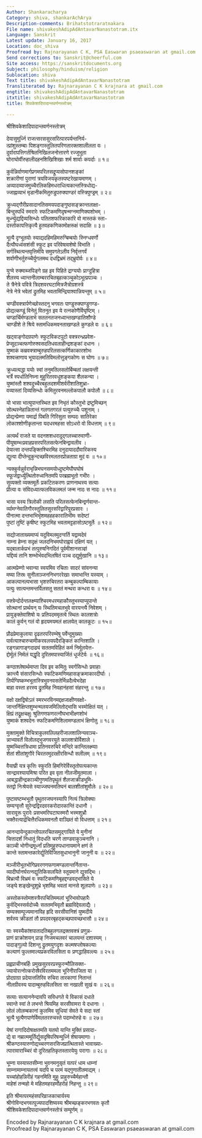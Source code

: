 ```yaml
---
Author: Shankaracharya
Category: shiva, shankarAchArya
Description-comments: Brihatstotraratnakara
File name: shivakeshAdipAdAntavarNanastotram.itx
Language: Sanskrit
Latest update: January 16, 2017
Location: doc_shiva
Proofread by: Rajnarayanan C K, PSA Easwaran psaeaswaran at gmail.com
Send corrections to: Sanskrit@cheerful.com
Site access: https://sanskritdocuments.org
Subject: philosophy/hinduism/religion
Sublocation: shiva
Text title: shivakeshAdipAdAntavarNanastotram
Transliterated by: Rajnarayanan C K krajnara at gmail.com
engtitle: shivakeshAdipAdAntavarNanastotram
itxtitle: shivakeshAdipAdAntavarNanastotram
title: शिवकेशादिपादान्तवर्णनस्तोत्रम्

---
```

  
 श्रीशिवकेशादिपादान्तवर्णनस्तोत्रम्   
  
देयासुमूर्ध्नि राजत्सरससुरसरित्पारपर्यन्तनिर्य-  
त्प्रांशुस्तम्बाः पिशङ्गास्तुलितपरिणतारक्तशालीलता वः ।  
दुर्वारापत्तिगर्तश्रितनिखिलजनोत्तारणे रज्जुभूता  
घोराघोर्वीरुहालीदहनशिखिशिखाः शर्म शार्वाः कपर्दाः ॥ १॥  
  
कुर्वन्निर्वाणमार्गप्रगमपरिलसद्रूप्यसोपानशङ्कां  
शक्रारीणां पुराणां त्रयविजयकृतस्पष्टरेखायमाणम् ।  
अव्यादव्याजमुच्चैरलिकहिमधराधित्यकान्तस्त्रिधोद्य-  
ज्जाह्नव्याभं मृडानीकमितुरुडुपरुक्पाण्डरं वस्त्रिपुण्ड्रम् ॥ २॥  
  
क्रुध्यद्गौरीप्रसादानतिसमयपदाङ्गुष्ठसङ्क्रान्तलाक्षा-  
बिन्दुस्पर्धि स्मरारेः स्फटिकमणिदृषन्मग्नमाणिक्यशोभम् ।  
मूर्ध्न्युद्यद्दिव्यसिन्धोः पतितशफरिकाकारि वो मास्तकं स्ता-  
दस्तोकापत्तिकृत्यै हुतवहकणिकामोक्षरूक्षं सदाक्षि ॥ ३॥  
  
भूत्यै दृग्भूतयोः स्याद्यदहिमहिमरुग्बिम्बयोः स्निग्धवर्णो  
दैत्यौघध्वंसशंसी स्फुट इव परिवेषावशेषो विभाति ।  
सर्गस्थित्यन्तवृत्तिर्मयि समुपगतेऽतीव निर्वृत्तगर्वं  
शर्वाणीभर्तुरुच्चैर्युगलमथ दधद्विभ्रमं तद्भ्रुवोर्वः ॥ ४॥  
  
युग्मे रुक्माब्जपिङ्गे ग्रह इव पिहिते द्राग्ययोः प्राग्दुहित्रा  
शैलस्य ध्वान्तनीलाम्बररचितबृहत्कञ्चुकोऽभूत्प्रपञ्चः ।  
ते त्रैनेत्रे पवित्रे त्रिदशवरघटामित्रजैत्रोग्रशस्त्रे  
नेत्रे नेत्रे भवेतां द्रुतमिह भवतामिन्द्रियाश्वान्नियन्तुम् ॥ ५॥  
  
चण्डीवक्त्रार्पणेच्छोस्तदनु भगवतः पाण्डुरुक्पाण्डुगण्ड-  
प्रोद्यत्कण्डूं विनेतुं वितनुत इव ये रत्नकोणैर्विघृष्टिम् ।  
चण्डार्चिर्मण्डलाभे सततनतजनध्वान्तखण्डातिशौण्डे  
चाण्डीशे ते श्रिये स्तामधिकमवनताखण्डले कुण्डले वः ॥ ६॥  
  
खट्वाङ्गोदग्रपाणेः स्फुटविकटपुटो वक्त्ररन्ध्रप्रवेश-  
प्रेप्सूदञ्चत्फणोरुश्वसदतिधवलाहीन्द्रशङ्कां दधानः ।  
युष्माकं कम्रवक्त्राम्बुरुहपरिलसत्कर्णिकाकारशोभः  
शश्वत्त्राणाय भूयादलमतिविमलोत्तुङ्गकोणः स घोणः ॥ ७॥  
  
क्रुध्यत्यद्धा ययोः स्वां तनुमतिलसतोर्बिम्बतां लक्षयन्ती  
भर्त्रे स्पर्धातिनिघ्ना मुहुरितरवधूशङ्कया शैलकन्या ।  
युष्मांस्तौ शश्वदुच्चैरबहुलदशमीशर्वरीशातिशुभ्रा-  
वव्यास्तां दिव्यसिन्धोः कमितुरवनमल्लोकपालौ कपोलौ ॥ ८॥  
  
यो भासा भात्युपान्तस्थित इव निभृतं कौस्तुभो द्रष्टुमिच्छन्  
सोत्थस्नेहान्नितान्तं गलगतगरलं पत्युरुच्चैः पशूनाम् ।  
प्रोद्यन्प्रेम्णा यमार्द्रा पिबति गिरिसुता सम्पदः सातिरेका  
लोकाश्शोणीकृतान्ता यदधरमहसा सोऽधरो वो विधत्ताम् ॥ ९॥  
  
अत्यर्थं राजते या वदनशशधरादुद्गलच्चारुवाणी-  
पीयूषाम्भःप्रवाहप्रसरपरिलसत्फेनबिन्द्वावलीव ।  
देयात्सा दन्तपङ्क्तिश्चिरमिह दनुदायाददौवारिकस्य  
द्युत्या दीप्तेन्दुकुन्दच्छविरमलतरप्रोन्नताग्रा मुदं वः ॥ १०॥  
  
न्यक्कुर्वन्नुर्वराभृन्निभघनसमयोध्दुष्टमेघौघघोषं  
स्फूर्जद्वार्ध्युत्थितोरुध्वनितमपि परब्रह्मभूतो गभीरः ।  
सुव्यक्तो व्यक्तमूर्तेः प्रकटितकरणः प्राणनाथस्य सत्याः  
प्रीत्या वः संविदध्यात्फलविकलमलं जन्म नादः स नादः ॥ ११॥  
  
भासा यस्य त्रिलोकी लसति परिलसत्फेनबिन्द्वर्णवान्त-  
र्व्यामग्नेवातिगौरस्तुलितसुरसरिद्वारिपूरप्रसारः ।  
पीनात्मा दन्तभाभिर्भृशमहहहकारातिभीमः सदेष्टां  
पुष्टां तुष्टिं कृषीष्ट स्फुटमिह भवतामट्टहासोऽष्टमूर्तेः ॥ १२॥  
  
सद्योजाताख्यमाप्यं यदुविमलमुदग्वर्ति यद्वामदेवं  
नाम्ना हेम्ना सदृक्षं जलदनिभमघोराह्वयं दक्षिणं यत् ।  
यद्बालार्कप्रभं तत्पुरुषनिगदितं पूर्वमीशानसञ्ज्ञं  
यद्दिव्यं तानि शम्भोर्भवदभिलषितं पञ्च दद्युर्मुखानि ॥ १३॥  
  
आत्मप्रेम्णो भवान्या स्वयमिव रचिताः सादरं सांवनन्या  
मष्या तिस्रः सुनीलाञ्जननिभगररेखाः समाभान्ति यस्याम् ।  
आकल्पानल्पभासा भृशरुचिरतरा कम्बुकल्पाम्बिकायाः  
पत्युः सात्यन्तमन्तर्विलसतु सततं मन्थरा कन्धरा वः ॥ १४॥  
  
वक्त्रेन्दोर्दन्तलक्ष्म्याश्चिरमधरमहाकौस्तुभस्याप्युपान्ते  
सोत्थानां प्रार्थयन् यः स्थितिमचलभुवे वारयन्त्यै निवेशम् ।  
प्रायुङ्क्तेवाशिषो यः प्रतिपदममृतत्वे स्थितः कालशत्रोः  
कालं कुर्वन् गलं वो हृदयमयमलं क्षालयेत् कालकूटः ॥ १५॥  
  
प्रौढप्रेमाकुलाया दृढतरपरिरम्भेषु पर्वेन्दुमुख्याः  
पार्वत्याश्चारुचामीकरवलयपदैरङ्कितं कान्तिशालि ।  
रङ्गन्नागाङ्गदाढ्यं सततमविहितं कर्म निर्मूलयेत्त-  
द्दोर्मूलं निर्मलं यद्धृदि दुरितमपास्यार्जितं धूर्जटेर्वः ॥ १६॥  
  
कण्ठाश्लेषार्थमाप्ता दिव इव कमितुः स्वर्गसिन्धोः प्रवाहाः  
क्रान्त्यै संसारसिन्धोः स्फटिकमणिमहासङ्क्रमाकारदीर्घाः ।  
तिर्यग्विष्कम्भभूतास्त्रिभुवनवसतेर्भिन्नदैत्येभदेहा  
बाहा वस्ता हरस्य द्रुतमिह निवहानंहसां संहरन्तु ॥ १७॥  
  
वक्षो दक्षद्विषोऽलं स्मरभरविनमद्दक्षजाक्षीणवक्षो-  
जान्तर्निक्षिप्तशुम्भन्मलयजमिलितोद्भासि भस्मोक्षितं यत् ।  
क्षिप्रं तद्रूक्षचक्षुः श्रुतिगणफणरत्नौघभाभीक्ष्णशोभं  
युष्माकं शश्वदेनः स्फटिकमणिशिलामण्डलाभं क्षिणोतु ॥ १८॥  
  
मुक्तामुक्ते विचित्राकुलवलिलहरीजालशालिन्यवाञ्च-  
न्नाभ्यावर्ते विलोलद्भुजगवरयुते कालशत्रोर्विशाले ।  
युष्मच्चित्तत्रिधामा प्रतिनवरुचिरे मन्दिरे कान्तिलक्ष्म्याः  
शेतां शीतांशुगौरे चिरतरमुदरक्षीरसिन्धौ सलीलम् ॥ १९॥  
  
वैयाघ्री यत्र कृत्तिः स्फुरति हिमगिरेर्विस्तृतोपत्यकान्तः  
सान्द्रावश्यायमिश्रा परित इव वृता नीलजीमूतमाला ।  
आबद्धाहीन्द्रकाञ्चीगुणमतिपृथुलं शैलजाक्रीडभूमि-  
स्तद्वो निःश्रेयसे स्याज्जघनमतिघनं बालशीतांशुमौलेः ॥ २०॥  
  
पुष्टावष्टम्भभूतौ पृथुतरजघनस्यापि नित्यं त्रिलोक्याः  
सम्यग्वृत्तौ सुरेन्द्रद्विरदवरकरोदारकान्तिं दधानौ ।  
सारावूरू पुरारेः प्रसभमरिघटाघस्मरौ भस्मशुभ्रौ  
भक्तैरत्यार्द्रचित्तैरधिकमवनतौ वाञ्छितं वो विधत्ताम् ॥ २१॥  
  
आनन्दायेन्दुकान्तोपलरचितसमुद्गायिते ये मुनीनां  
चित्तादर्शं निधातुं विदधति चरणे ताण्डवाकुञ्चनानि ।  
काञ्ची भोगीन्द्रमूर्ध्नां प्रतिमुहुरुपधानायमाने क्षणं ते  
कान्ते स्तामन्तकारेर्द्युतिविजितसुधाभानुनी जानुनी वः ॥ २२॥  
  
मञ्जीरीभूतभोगिप्रवरगणफणामण्डलान्तर्नितान्त-  
व्यादीर्घानर्घरत्नद्युतिकिसलयिते स्तूयमाने द्युसद्भिः ।  
बिभ्रत्यौ विभ्रमं वः स्फटिकमणिबृहद्दण्डवद्भासिते ये  
जङ्घे शङ्खेन्दुशुभ्रे भृशमिह भवतां मानसे शूलपाणेः ॥ २३॥  
  
अस्तोकस्तोमशस्त्रैरपचितिममलां भूरिभावोपहारैः  
कुर्वद्भिस्सर्वदोच्चैः सततमभिवृतौ ब्रह्मविद्देवलाद्यैः ।  
सम्यक्सम्पूज्यमानाविह हृदि सरसीवानिशं युष्मदीये  
शर्वस्य क्रीडतां तौ प्रपदवरबृहद्कच्छपावच्छभासौ ॥ २४॥  
  
याः स्वस्यैकांशपातादतिबहुलगलद्रक्तवक्त्रं प्रणुन्न-  
प्राणं प्राक्रोशयन् प्राङ् निजमचलवरं चालयन्तं दशास्यम् ।  
पादाङ्गुल्यो दिशन्तु द्रुतमयुगदृशः कल्मषप्लोषकल्याः  
कल्याणं फुल्लमाल्यप्रकरविलसिता वः प्रणद्धाहिवल्ल्यः ॥ २५॥  
  
प्रह्वप्राचीनबर्हिः प्रमुखसुरवरप्रस्फुरन्मौलिसक्त-  
ज्यायोरत्नोत्करोस्रैरविरतममला भूरिनीराजिता या ।  
प्रोदग्राग्रा प्रदेयात्ततिरिव रुचिरा तारकाणां नितान्तं  
नीलग्रीवस्य पादाम्बुरुहविलसिता सा नखाली सुखं वः ॥ २६॥  
  
सत्याः सत्याननेन्दावपि सविधगते ये विकासं दधाते  
स्वान्ते स्वां ते लभन्ते श्रियमिह सरसीवामरा ये दधानाः ।  
लोलं लोलम्बकानां कुलमिव सुधियां सेवते ये सदा स्तां  
भूत्यै भूत्यैणपाणेर्विमलतररुचस्ते पदाम्भोरुहे वः ॥ २७॥  
  
येषां रागादिदोषाक्षतमति यतयो यान्ति मुक्तिं प्रसादा-  
द्ये वा नम्रात्ममूर्तिर्द्युसदृषिपरिषन्मूर्ध्नि शेषायमाणाः ।  
श्रीकण्ठस्यारुणोद्यच्चरणसरसिजप्रात्थितास्ते भावाख्या-  
त्पारावाराच्चिरं वो दुरितहतिकृतस्तारयेयुः परागाः ॥ २८॥  
  
भूम्ना यस्यास्तसीम्ना भुवनमनुसृतं यत्परं धाम धाम्नां  
साम्नामाम्नायतत्त्वं यदपि च परमं यद्गुणातीतमाद्यम् ।  
यच्चांहोहन्निरीहं गहनमिति मुहुः प्राहुरुच्चैर्महान्तौ  
माहेशं तन्महो मे महितमहरहर्मोहरोहं निहन्तु ॥ २९॥  
  
इति श्रीमत्परमहंसपरिव्राजकाचार्यस्य  
श्रीगोविन्दभगवत्पूज्यपादशिष्यस्य श्रीमच्छङ्करभगवतः कृतौ  
श्रीशिवकेशादिपादान्तवर्णनस्तोत्रं सम्पूर्णम् ॥  
  
  
Encoded by Rajnarayanan C K krajnara at gmail.com  
Proofread by Rajnarayanan C K, PSA Easwaran psaeaswaran at gmail.com  
  
